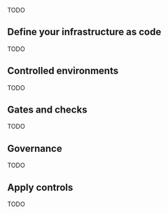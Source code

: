 TODO

## Define your infrastructure as code

TODO

## Controlled environments

TODO

## Gates and checks

TODO

## Governance

TODO

## Apply controls

TODO
